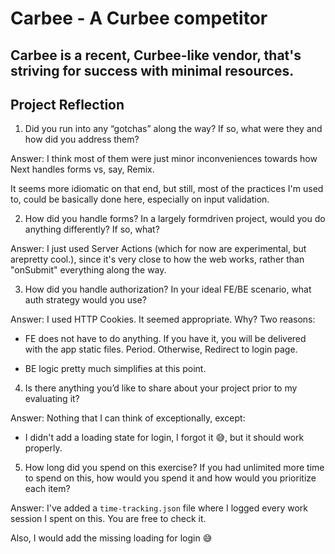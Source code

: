 # Carbee - A Curbee competitor


## Carbee is a recent,  Curbee-like vendor, that's striving for success with minimal resources.



## Project Reflection

1. Did you run into any “gotchas” along the way? If so, what were
they and how did you address them?

Answer: I think most of them were just minor inconveniences towards how Next handles forms vs, say, Remix.

It seems more idiomatic on that end, but still, most of the practices I'm used to, could be basically done here, especially on input validation.

2. How did you handle forms? In a largely formdriven project, would
you do anything differently? If so, what?

Answer: I just used Server Actions (which for now are experimental, but arepretty cool.), since it's very close to how the web works, rather than "onSubmit" everything along the way.


3. How did you handle authorization? In your ideal FE/BE scenario,
what auth strategy would you use?

Answer: I used HTTP Cookies. It seemed appropriate. Why? Two reasons:

   - FE does not have to do anything. If you have it, you will be delivered with the app static files. Period. Otherwise, Redirect to login page.

   - BE logic pretty much simplifies at this point.


4. Is there anything you’d like to share about your project prior to
my evaluating it?

Answer: Nothing that I can think of exceptionally, except:

   - I didn't add a loading state for login, I forgot it 😅, but it should work properly.

5. How long did you spend on this exercise? If you had unlimited
more time to spend on this, how would you spend it and how would
you prioritize each item?

Answer: I've added a `time-tracking.json` file where I logged every work session I spent on this. You are free to check it.

Also, I would add the missing loading for login 😅